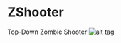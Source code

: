 # ZShooter
Top-Down Zombie Shooter
![alt tag](https://scontent.fsof3-1.fna.fbcdn.net/v/t34.0-12/14971260_1160592990684729_1555992315_n.jpg?oh=ab35b68b9c04aa825cae44628c2a46dd&oe=581DC153)
